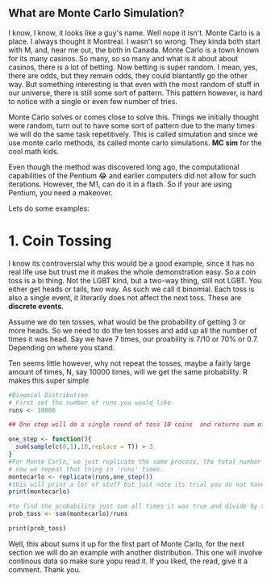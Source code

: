 ## What are Monte Carlo Simulation?

I know, I know, it looks like a guy's name. Well nope it isn't. Monte Carlo is a place. I always thought it Montreal. I wasn't so wrong. They kinda both start with M, and, hear me out, the both in Canada. Monte Carlo is a town known for its many casinos. So many, so so many and what is it about about casinos, there is a lot of betting. Now betting is super random. I mean, yes, there are odds, but they remain odds, they could blantantly go the other way. But something interesting is that even with the most random of stuff in our universe, there is still some sort of pattern. This pattern however, is hard to notice with a single or even few number of tries. 

Monte Carlo solves or comes close to solve this. Things we initially thought were random, turn out to have some sort of pattern due to the many times we will do the same task repetitively. This is called simulation and since we use monte carlo methods, its called monte carlo simulations. __MC sim__ for the cool math kids.

Even though the method was discovered long ago, the computational capabilities of the Pentium 😂 and earlier computers did not allow for such iterations. However, the M1, can do it in a flash. So if your are using Pentium, you need a makeover.

Lets do some examples:

# 1. Coin Tossing

I know its controversial why this would be a good example, since it has no real life use but trust me it makes the whole demonstration easy. So a coin toss is a bi thing. Not the LGBT kind, but a two-way thing, still not LGBT. You either get heads or tails, two way. As such we call it binomial. Each toss is also a single event, it literarily does not affect the next toss. These are __discrete events__. 

Assume we do ten tosses, what would be the probability of getting 3 or more heads. So we need to do the ten tosses and add up all the number of times it was head. Say we have 7 times, our proability is 7/10 or 70% or 0.7. Depending on where you stand.

Ten seems little however, why not repeat the tosses, maybe a fairly large amount of times, N, say 10000 times, will we get the same probability. R makes this super simple

```R
#Binomial Distribution
# First set the number of runs you would like
runs <- 10000

## One step will do a single round of toss 10 coins  and returns sum of the number of times the heads is > 3

one_step <- function(){
  sum(sample(c(0,1),10,replace = T)) > 3
}
#For Monte Carlo, we just replicate the same process, the total number of times as initiated. Note the replicate function.
# now we repeat that thing in 'runs' times.
montecarlo <- replicate(runs,one_step())
#this will print a lot of stuff but just note its trial you do not have to
print(montecarlo)

#to find the probability just sum all times it was true and divide by total runs
prob_toss <- sum(montecarlo)/runs

print(prob_toss)
```

Well, this about sums it up for the first part of Monte Carlo, for the next section we will do an example with another distribution. This one will involve continous data so make sure yopu read it.
If you liked, the read, give it a comment. Thank you.